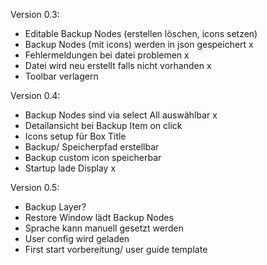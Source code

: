 Version 0.3:
  - Editable Backup Nodes (erstellen löschen, icons setzen) 
  - Backup Nodes (mit icons) werden in json gespeichert x
  - Fehlermeldungen bei datei problemen x
  - Datei wird neu erstellt falls nicht vorhanden x
  - Toolbar verlagern

Version 0.4:
  - Backup Nodes sind via select All auswählbar x
  - Detailansicht bei Backup Item on click
  - Icons setup für Box Title
  - Backup/ Speicherpfad erstellbar
  - Backup custom icon speicherbar
  - Startup lade Display x


Version 0.5:
  - Backup Layer?
  - Restore Window lädt Backup Nodes
  - Sprache kann manuell gesetzt werden
  - User config wird geladen
  - First start vorbereitung/ user guide template

